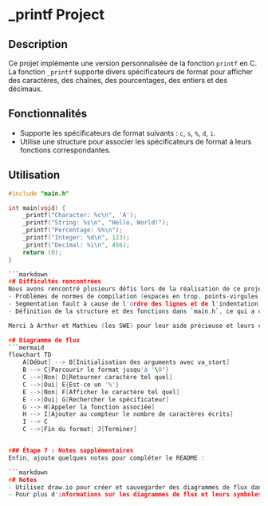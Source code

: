 # _printf Project

## Description
Ce projet implémente une version personnalisée de la fonction `printf` en C. La fonction `_printf` supporte divers spécificateurs de format pour afficher des caractères, des chaînes, des pourcentages, des entiers et des décimaux.
## Fonctionnalités
- Supporte les spécificateurs de format suivants : `c`, `s`, `%`, `d`, `i`.
- Utilise une structure pour associer les spécificateurs de format à leurs fonctions correspondantes.
## Utilisation
```c
#include "main.h"

int main(void) {
    _printf("Character: %c\n", 'A');
    _printf("String: %s\n", "Hello, World!");
    _printf("Percentage: %%\n");
    _printf("Integer: %d\n", 123);
    _printf("Decimal: %i\n", 456);
    return (0);
}

```markdown
## Difficultés rencontrées
Nous avons rencontré plusieurs défis lors de la réalisation de ce projet :
- Problèmes de normes de compilation (espaces en trop, points-virgules manquants, accolades manquantes).
- Segmentation fault à cause de l'ordre des lignes et de l'indentation des blocs.
- Définition de la structure et des fonctions dans `main.h`, ce qui a causé des erreurs.

Merci à Arthur et Mathieu (les SWE) pour leur aide précieuse et leurs conseils.

## Diagramme de flux
```mermaid
flowchart TD
    A[Début] --> B[Initialisation des arguments avec va_start]
    B --> C{Parcourir le format jusqu'à '\0'}
    C -->|Non| D[Retourner caractère tel quel]
    C -->|Oui| E{Est-ce un '%'}
    E -->|Non| F[Afficher le caractère tel quel]
    E -->|Oui| G[Rechercher le spécificateur]
    G --> H[Appeler la fonction associée]
    H --> I[Ajouter au compteur le nombre de caractères écrits]
    I --> C
    C -->|Fin du format| J[Terminer]


### Étape 7 : Notes supplémentaires
Enfin, ajoute quelques notes pour compléter le README :

```markdown
## Notes
- Utilisez draw.io pour créer et sauvegarder des diagrammes de flux dans Google Drive.
- Pour plus d'informations sur les diagrammes de flux et leurs symboles, une recherche rapide sur Google avec le terme "flowchart" est recommandée.

